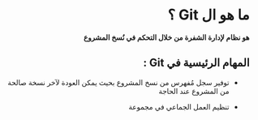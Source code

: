 <div dir="rtl">

# ما هو ال Git ؟

**هو نظام لإدارة الشفرة من خلال التحكم في نُسخ المشروع**

## المهام الرئيسية في Git :

- توفير سجل مُفهرس من نسخ المشروع بحيث يمكن العودة لآخر نسخة صالحة من المشروع عند الحاجة

- تنظيم العمل الجماعي في مجموعة

</div>
